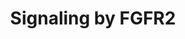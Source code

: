 ---
annotations:
- type: Pathway Ontology
  value: signaling pathway
authors:
- ReactomeTeam
- Egonw
- DeSl
description: The 22 members of the fibroblast growth factor (FGF) family of growth
  factors mediate their cellular responses by binding to and activating the different
  isoforms encoded by the four receptor tyrosine kinases (RTKs) designated FGFR1,
  FGFR2, FGFR3 and FGFR4. These receptors are key regulators of several developmental
  processes in which cell fate and differentiation to various tissue lineages are
  determined. Unlike other growth factors, FGFs act in concert with heparin or heparan
  sulfate proteoglycan (HSPG) to activate FGFRs and to induce the pleiotropic responses
  that lead to the variety of cellular responses induced by this large family of growth
  factors. An alternative, FGF-independent, source of FGFR activation originates from
  the interaction with cell adhesion molecules, typically in the context of interactions
  on neural cell membranes and is crucial for neuronal survival and development.<br><br>Upon
  ligand binding, receptor dimers are formed and their intrinsic tyrosine kinase is
  activated causing phosphorylation of multiple tyrosine residues on the receptors.
  These then serve as docking sites for the recruitment of SH2 (src homology-2) or
  PTB (phosphotyrosine binding) domains of adaptors, docking proteins or signaling
  enzymes. Signaling complexes are assembled and recruited to the active receptors
  resulting in a cascade of phosphorylation events.<br><br>This leads to stimulation
  of intracellular signaling pathways that control cell proliferation, cell differentiation,
  cell migration, cell survival and cell shape, depending on the cell type or stage
  of maturation.<br>  View original pathway at [http://www.reactome.org/PathwayBrowser/#DIAGRAM=5654738
  Reactome].
last-edited: 2020-10-30
organisms:
- Homo sapiens
redirect_from:
- /index.php/Pathway:WP3338
- /instance/WP3338
schema-jsonld:
- '@context': https://schema.org/
  '@id': https://wikipathways.github.io/pathways/WP3338.html
  '@type': Dataset
  creator:
    '@type': Organization
    name: WikiPathways
  description: The 22 members of the fibroblast growth factor (FGF) family of growth
    factors mediate their cellular responses by binding to and activating the different
    isoforms encoded by the four receptor tyrosine kinases (RTKs) designated FGFR1,
    FGFR2, FGFR3 and FGFR4. These receptors are key regulators of several developmental
    processes in which cell fate and differentiation to various tissue lineages are
    determined. Unlike other growth factors, FGFs act in concert with heparin or heparan
    sulfate proteoglycan (HSPG) to activate FGFRs and to induce the pleiotropic responses
    that lead to the variety of cellular responses induced by this large family of
    growth factors. An alternative, FGF-independent, source of FGFR activation originates
    from the interaction with cell adhesion molecules, typically in the context of
    interactions on neural cell membranes and is crucial for neuronal survival and
    development.<br><br>Upon ligand binding, receptor dimers are formed and their
    intrinsic tyrosine kinase is activated causing phosphorylation of multiple tyrosine
    residues on the receptors. These then serve as docking sites for the recruitment
    of SH2 (src homology-2) or PTB (phosphotyrosine binding) domains of adaptors,
    docking proteins or signaling enzymes. Signaling complexes are assembled and recruited
    to the active receptors resulting in a cascade of phosphorylation events.<br><br>This
    leads to stimulation of intracellular signaling pathways that control cell proliferation,
    cell differentiation, cell migration, cell survival and cell shape, depending
    on the cell type or stage of maturation.<br>  View original pathway at [http://www.reactome.org/PathwayBrowser/#DIAGRAM=5654738
    Reactome].
  keywords:
  - 'p-8Y-FGFR2b S373C '
  - 'FRS3 '
  - binding
  - Activated FGFR2:FRS3
  - PI(4,5)P2
  - FGFR2:p-FRS3
  - 'UBC(1-76) '
  - 'FGFR2(22-767)-OFD1(38-1012) fusion '
  - HNRNPM
  - 'FGFR2c A314D '
  - splicing complex
  - 'UBB(153-228) '
  - binding FGFs
  - FGFR2:pY-SHC1
  - ESRP2
  - SHC1-2,SHC1-3
  - 'PPP2R1A '
  - FGFR2:p-FRS:p-PTPN11
  - 'p-6Y FGFR2(22-767)-CCDC6(102-474) fusion '
  - 'Activated FGFR2c homodimer bound to FGF '
  - 'p-8Y-FGFR2c A315S mutant '
  - 'p-6Y FGFR2(22-767)-AFF3(292-1226) fusion '
  - 'p-T185,Y187-MAPK1 '
  - 'p-6Y-FRS2 '
  - 'ESRP2 '
  - p-T250,T255,T385,S437-MKNK1
  - 'p-6Y FGFR2(2-822)-CIT(927-2027) fusion '
  - FP-1039
  - 'FGFR2(22-767)-AFF3(292-1226) fusion '
  - 'FGFR2c-binding FGFs '
  - Tyrosine kinase
  - 'p-8Y-FGFR2-5 '
  - 'p-8Y-FGFR2c A315T '
  - Ub:Y55/Y227-pSPRY2:CBL
  - FGFR2b-binding FGFs
  - capped, methylated
  - 'POLR2B '
  - 'FP-1039 '
  - FGFR2:p-FRS2:GRB2:GAB1:PI3K
  - p21 RAS:GDP
  - FGFR2:p-FRS2:p-PTPN11:GRB2:GAB1:PI3K
  - 'RPS27A(1-76) '
  - 'GRB2-1 '
  - 'GalNAc-T178-FGF23(25-251) '
  - bound to FGF
  - 'p-Y194,Y195,Y272-SHC1-3 '
  - 'FGFR2(22-767)-AHCYL1(108-530) fusion '
  - p-S111,S120-SPRY2
  - mutants:PLCG1
  - 'p-Y239,Y240,Y317-SHC1-2 '
  - 'FGF7 '
  - 'S-Farn-Me KRAS4B '
  - FGFR2c mature mRNA
  - SPRY2:B-RAF
  - 'p-6Y FGFR2(22-768)-BICC1(80-974) fusion '
  - Ub
  - 'UBC(229-304) '
  - 'p-8Y-FGFR2 S267P '
  - 'PIK3CA '
  - 'p-8Y-FGFR2 N549H '
  - activated
  - enhanced
  - homodimers
  - 'p-8Y-FGFR2c Y375C '
  - FGFR2:pY-SHC1:GRB2:SOS1
  - GDP
  - 'p-8Y-FGFR2 '
  - mutant-binding FGFs
  - p-SPRY2
  - 'phosphorylated FGFR2 L764fs*4 '
  - Overexpressed FGFR2
  - FRS2
  - GTP
  - dimers:TKIs
  - 'POLR2H '
  - PI(3,4,5)P3
  - 'POLR2C '
  - 'FGF18 '
  - ligand-independent
  - FGF
  - FGFR2 fusion dimers
  - FGFR2:p-FRS2:p-PTPN11:GRB2:GAB1:PIK3R1
  - FGFR2b homodimer
  - Activated FGFR2:FRS2
  - FGFR2:TKIs
  - overexpressed FGFR2
  - FGFR2c homodimer
  - 'UBC(609-684) '
  - FGFR2b
  - 'POLR2D '
  - 'p-S112,S115-SPRY2 '
  - p-Y371-CBL:GRB2
  - 'TIA1 '
  - HNRNPA1
  - 'FGF17-1 '
  - 'FGFR2c long '
  - pre-FGFR2 mRNA:CBC
  - PIP3 activates AKT
  - 'FGFR2c A315T '
  - 'FGFR2c A315S '
  - 'PI(3,4,5)P3 '
  - 'ESRP1 '
  - 'FGFBP3 '
  - 'FGFR2c A314S '
  - 'POLR2E '
  - Activated FGFR2:SHC1
  - 'FRS2 '
  - 'p-8Y-FGFR2c A314S '
  - 'p-6Y FGFR2(22-767)-CASP7(1-303) fusion '
  - FGFR2:p-FRS2:p-PTPN11:p-CBL:GRB2
  - 'p-8Y-FGFR2b S252W '
  - 'GTP '
  - mutants with
  - 'SPRY2 '
  - PLCG1
  - GP369
  - 'FGFR2b S373C '
  - 'FGFR2 W290C '
  - inhibitors of FGFR2
  - ligand-binding
  - PIK3R1
  - FGFR2 point mutant
  - 'FGFR2c short '
  - SRC-1
  - PP2A(A:C):SPRY2
  - 'UBA52(1-76) '
  - 'p-6Y-FGFR2b C3 variant '
  - 'FGFR2 K660M '
  - 'p-8Y-FGFR2 K660M '
  - 'p-Y55,Y227-SPRY2 '
  - 'FGFR2 IIIa TM '
  - 'Activated FGFR2 ligand-independent mutants '
  - 'p-8Y-FGFR2b S376C '
  - 'p-8T-FRS2 '
  - signaling
  - 'FGFR2c W290G '
  - 'p-4Y-PLCG1 '
  - 'HNRNPM '
  - 'UBC(305-380) '
  - complex:Ub-p-FRS2
  - Pi
  - 'Activated FGFR2 mutants with enhanced kinase activity '
  - TM:FGF1,2:FGFR2b,
  - FGFs:FP-1039
  - dimers
  - 'FGFR2 ligand-independent mutant dimers '
  - 'FGF3 '
  - FGFBP
  - 'FGFR2 N549H '
  - 'HNRNPF '
  - 'p-6Y FGFR2(22-767)-OFD1(38-1012) fusion '
  - homodimers:GP369
  - FGFR2:p-4Y-PLCG1
  - 'p-8Y-FGFR2c S372C '
  - Activated FGFR2b
  - 'p-8Y-FGFR2c long '
  - PP2A(A:C):Y55/Y227-pSPRY2
  - 'PPP2CA '
  - 'POLR2K '
  - FGFR2:PLCG1
  - PPA2A (A:C):Y55/Y227
  - FGF1,2
  - 'FGFR2b Y376C '
  - FGFR2:p-FRS:PTPN11
  - 'S-Farn-Me-2xPalmS HRAS '
  - inhibitors of
  - p-SPRY2:B-RAF
  - FGFR2
  - 'Activated FGFR2b homodimer bound to FGF '
  - 'Phosphorylated Fibroblast growth factor receptor 2b short '
  - ADP
  - 'AZ 2171 '
  - p-4Y-PLCG1
  - 'NCBP2 '
  - PP2A (A:C)
  - kinase activity
  - 'FGF2(10-155) '
  - Overexpressed
  - 'FGFR2 N549K '
  - 'FGFR2(22-767)-CCAR(51-923) fusion '
  - Y55/Y227-pSPRY2:CBL
  - ATP
  - 'S-Farn-Me PalmS NRAS '
  - FGFR2 IIIc-specific
  - FGFR2 fusions
  - 'p-8Y-FGFR2 K660N '
  - FGFR2:p-8T-FRS2
  - FGFR2:p-FRS2:p-PTPN11
  - 'FGFR2 K660N '
  - mutant dimers
  - cascade
  - 'HNRNPH1 '
  - CBL
  - FGFR2:p-FRS
  - 'FGF16 '
  - p-SPRY2:GRB2
  - 'p-T202,Y204-MAPK3 '
  - FGFR2c-binding FGFs
  - FGFBP:FGF
  - 'GP369 '
  - 'BRAF '
  - FGFR2 IIIb-specific
  - 'POLR2J '
  - 'UBB(77-152) '
  - hnRNPH1:hnPNPF:RBFOX2
  - 'FGFR2(22-768)-BICC1(80-974) fusion '
  - 'p-Y371-CBL '
  - 'POLR2F '
  - homodimer bound to
  - 'p-Y FGFR2 fusion dimers '
  - 'FGF9 '
  - FGFR2c mutants with
  - 'FGFR2 L764fs*4 '
  - 'FGF4 '
  - 'p-8Y-FGFR2 W290C '
  - 'p-8Y-FGFR2c A314D '
  - 'NCBP1 '
  - 'FGFBP2 '
  - 'FGFR2c P253R '
  - 'AZD4547 '
  - FGFR2b mature mRNA
  - 'FGFR2c S372C '
  - 'FGFR2 mutant dimers with enhanced kinase activity '
  - FGFR2:p-FRS2
  - FGFR2 IIIa TM
  - 'p-Y546,Y584-PTPN11 '
  - 'POLR2I '
  - mutants
  - 'RBFOX2 '
  - 'p-8Y-FGFR2b C382R '
  - 'p-8Y-FGFR2c W290G '
  - 'FGFR2c S252W '
  - 'FGF1 '
  - 'SOS1 '
  - 'p-6Y FGFR2(22-767)-AHCYL1(108-530) fusion '
  - 'p-8Y-FGFR2-3 '
  - 'FGF20 '
  - 'FGFR2(2-822)-CIT(927-2027) fusion '
  - DAG and IP3
  - Activated FGFR2
  - 'capped, methylated FGFR2 nascent transcript '
  - p-T,Y MAPK dimers
  - 'p-6Y FGFR2 (22-767)-CCAR(51-923) fusion '
  - 'FGF6 '
  - mutant-binding
  - BRAF
  - 'GTF2F1 '
  - Activated FGFR2c
  - 'p-8Y-FGFR2 N549K '
  - 'CBL '
  - FGFR2 mutant dimers
  - PIK3CA
  - 'p-S111,S120-SPRY2 '
  - 'UBC(77-152) '
  - 'TIAL1 '
  - 'FGFR2c Y375C '
  - GRB2:GAB1
  - 'POLR2L '
  - GRB2:GAB1:PIK3R1
  - 'FGFR2b C382R '
  - PPA2A
  - 'FGFR2b short '
  - 'FGF8-1 '
  - 'p-8Y-FGFR2 K660E '
  - 'PIK3R1 '
  - 'HS '
  - Ub-Activated FGFR2
  - FGFR2c mutant dimers
  - enhanced ligand
  - 'FGFR2 K660E '
  - FGFR2b mutant dimers
  - 'p-5Y-FRS3 '
  - 'FGFR2b S252W '
  - FGFR2c mutant
  - enhanced kinase
  - activity
  - 'UBC(153-228) '
  - S111/S120
  - 'PTBP1 '
  - 'p-S112,S121-SPRY2 '
  - 'p-8Y-FGFR2c P253R '
  - 'SHC1-3 '
  - 'FGFR2c '
  - (A:C):S112/S115
  - FRS3
  - HS
  - 'FGFR2(22-767)-CASP7(1-303) fusion '
  - 'FGFR2 '
  - 'FGFR2b P253R '
  - 'FGFR2 S267P '
  - 'UBC(381-456) '
  - TIA1/TIAL1
  - 'FGFR2b '
  - 'FGFR2b-binding FGFs '
  - RAF/MAP kinase
  - 'SHC1-2 '
  - 'PLCG1 '
  - 'FGF10 '
  - 'GTF2F2 '
  - 'S-Farn-Me-PalmS KRAS4A '
  - FGFR2:p-FRS:GRB2:SOS1
  - 'Activated overexpressed FGFR2 dimers '
  - p21 RAS:GTP
  - 'UBC(457-532) '
  - PPA2A(A:C):SPRY2
  - 'POLR2A '
  - 'FGF5-1 '
  - Ub-(Y55/Y227)p-SPRY2
  - 'UBB(1-76) '
  - complex
  - GRB2-1
  - 'UBC(533-608) '
  - FGFR2b, FGFR2c
  - PTPN11
  - 'p-8Y-FGFR2c S252W '
  - FGFR2:p-FRS2:GRB2:GAB1:PIK3R1
  - 'HNRNPA1 '
  - 'GDP '
  - with enhanced
  - p-Y FGFR2 fusion
  - 'FGF22 '
  - 'PTPN11 '
  - 'POLR2G '
  - mutants:p-4Y-PLCG1
  - 'p-8Y-FGFR2b P253R '
  - 'GAB1 '
  - PP2A(A:C):S112/S121-pSPRY2
  - 'FGFR2(22-767)-CCDC6(102-474) fusion '
  - Activated
  - FGFR2IIIa
  - 'FGFR2b long '
  - PTBP1
  - FGFR2 mutants with
  - 'FGFBP1 '
  - FGFR2b mutants with
  - ESRP1
  - GRB2-1:SOS1
  - FGFR2c
  - 'PPP2CB '
  - 'FGFR2b C3 variant '
  - bound to FGFs
  - FGF2,7,10,22
  license: CC0
  name: Signaling by FGFR2
seo: CreativeWork
title: Signaling by FGFR2
wpid: WP3338
---
